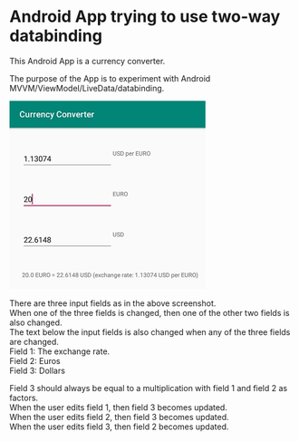 # Android App trying to use two-way databinding

This Android App is a currency converter.

The purpose of the App is to experiment with Android MVVM/ViewModel/LiveData/databinding.

![screenshot.jpg](images/screenshot.jpg)

There are three input fields as in the above screenshot.  
When one of the three fields is changed, then one of the other two fields is also changed.  
The text below the input fields is also changed when any of the three fields are changed.  
Field 1: The exchange rate.  
Field 2: Euros  
Field 3: Dollars  

Field 3 should always be equal to a multiplication with field 1 and field 2 as factors.  
When the user edits field 1, then field 3 becomes updated.  
When the user edits field 2, then field 3 becomes updated.  
When the user edits field 3, then field 2 becomes updated.  
